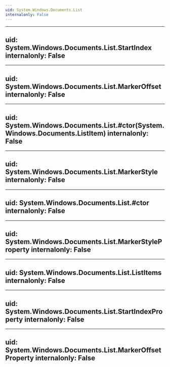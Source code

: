 ```yaml
---
uid: System.Windows.Documents.List
internalonly: False
---
```


---
uid: System.Windows.Documents.List.StartIndex
internalonly: False
---

---
uid: System.Windows.Documents.List.MarkerOffset
internalonly: False
---

---
uid: System.Windows.Documents.List.#ctor(System.Windows.Documents.ListItem)
internalonly: False
---

---
uid: System.Windows.Documents.List.MarkerStyle
internalonly: False
---

---
uid: System.Windows.Documents.List.#ctor
internalonly: False
---

---
uid: System.Windows.Documents.List.MarkerStyleProperty
internalonly: False
---

---
uid: System.Windows.Documents.List.ListItems
internalonly: False
---

---
uid: System.Windows.Documents.List.StartIndexProperty
internalonly: False
---

---
uid: System.Windows.Documents.List.MarkerOffsetProperty
internalonly: False
---
